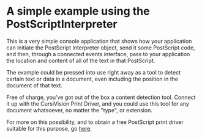 
# A simple example using the PostScriptInterpreter

This is a very simple console application that shows how your application can 
initiate the PostScript Interpreter object, send it some PostScript code, and then,
through a connected events interface, pass to your application the location and 
content of all of the text in that PostScript.

The example could be pressed into use right away as a tool to detect certain
text or data in a document, even including the position in the document of that text.

Free of charge, you've got out of the box a content detection tool. Connect it up 
with the CursiVision Print Driver, and you could use this tool for any document
whatsoever, no matter the "type", or extension.

For more on this possibility, and to obtain a free PostScript print driver suitable for this purpose, go [here](.../PostScriptInterpreter/#Note).
